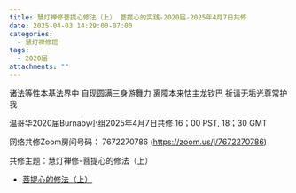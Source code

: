 ```yaml
---
title: 慧灯禅修菩提心修法（上） 菩提心的实践-2020届-2025年4月7日共修
date: 2025-04-03 14:29:00-07:00
categories:
  - 慧灯禅修班
tags:
  - 2020届
attachments: ""
---
```

诸法等性本基法界中 自现圆满三身游舞力
离障本来怙主龙钦巴 祈请无垢光尊常护我

温哥华2020届Burnaby小组2025年4月7日共修
16；00 PST, 18；30 GMT

网络共修Zoom房间号码： 7672270786 (<https://zoom.us/j/7672270786>)

共修主题：慧灯禅修-菩提心的修法（上）

* [菩提心的修法（上）](https://www.fohuifayu.com/index.php/huideng-jiangtang/fofa-jianxiu/puti-xin/743-l12002?title=)







